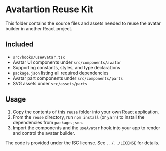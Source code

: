 # Avatartion Reuse Kit

This folder contains the source files and assets needed to reuse the avatar builder in another React project.

## Included

- `src/hooks/useAvatar.tsx`
- Avatar UI components under `src/components/avatar`
- Supporting constants, styles, and type declarations
- `package.json` listing all required dependencies
- Avatar part components under `src/components/parts`
- SVG assets under `src/assets/parts`

## Usage

1. Copy the contents of this `reuse` folder into your own React application.
2. From the `reuse` directory, run `npm install` (or `yarn`) to install the dependencies from `package.json`.
3. Import the components and the `useAvatar` hook into your app to render and control the avatar builder.

The code is provided under the ISC license. See `../../LICENSE` for details.
